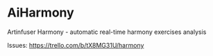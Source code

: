# AiHarmony
Artinfuser Harmony - automatic real-time harmony exercises analysis

Issues:
https://trello.com/b/tX8MG31U/harmony
